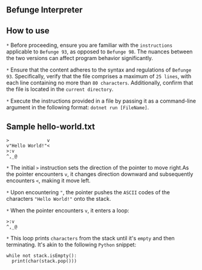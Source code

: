 **Befunge Interpreter**  
---  
**How to use**
---
`*` Before proceeding, ensure you are familiar with the `instructions` applicable to
`Befunge 93`, as opposed to `Befunge 98`. The nuances between the two versions
can affect program behavior significantly. 
  
`*` Ensure that the content adheres to the syntax and regulations of `Befunge 93`.
Specifically, verify that the file comprises a maximum of `25 lines`, with each line containing no more than `80 characters`.
Additionally, confirm that the file is located in the `current directory`.  
  
`*` Execute the instructions provided in a file by passing it as a command-line
argument in the following format: `dotnet run [FileName]`. 

  
**Sample hello-world.txt**  
---
```
>              v
v"Hello World!"<
>:v
^,_@
```
`*` The initial `>` instruction sets the direction of the pointer to move right.As the pointer encounters `v`, it changes direction downward and subsequently encounters `<`, making it move left.      
  
`*` Upon encountering `"`, the pointer pushes the `ASCII` codes of the characters `"Hello World!"` onto the stack.  
  
`*` When the pointer encounters `v`, it enters a loop:  
```
>:v
^,_@
```
  
`*` This loop prints `characters` from the stack until it's `empty` and then terminating. It's akin to the following `Python` snippet:
  
```
while not stack.isEmpty():
  print(char(stack.pop()))
```
